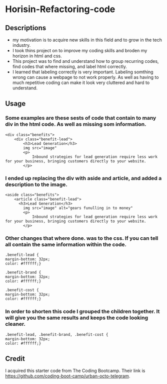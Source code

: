 #  Horisin-Refactoring-code

## Descriptions

- my motivation is to acquire new skills in this field and to grow in the tech industry.  
- I took thins project on to improve my coding skills and broden my horizon in html and css.
- This project was to find and understand how to group recurring codes, find codes that where missing, and label html correctly.  
- I learned that labeling correctly is very important. Labeling somthing wrong can cause a webpage to not work properly. As well as having to much repetitive coding can make it look very cluttered and hard to understand.

## Usage 
  
### Some examples are these sests of code that contain to many div in the html code. As well as missing som information.   
    <div class="benefits">
        <div class="benefit-lead">
            <h3>Lead Generation</h3>
            img src="image"
            <p>
                Inbound strategies for lead generation require less work for your business, bringing customers directly to your website.
            </p>

### I ended up replacing the div with aside and article, and added a description to the image. 
    <aside class="benefits">
        <article class="benefit-lead">
          <h3>Lead Generation</h3>
            img src="image" alt="gears funulling in to money"
            <p>
                Inbound strategies for lead generation require less work for your business, bringing customers directly to your website.
            </p>

### Other changes that where done. was to the css. If you can tell all contain the same information within the code.  

    .benefit-lead {
    margin-bottom: 32px;
    color: #ffffff;}

    .benefit-brand {
    margin-bottom: 32px;
    color: #ffffff;}

    .benefit-cost {
    margin-bottom: 32px;
    color: #ffffff;}

### In order to shorten this code I grouped the children together. It will give you the same results and keeps the code looking cleaner. 

    .benefit-lead, .benefit-brand, .benefit-cost {
    margin-bottom: 32px;
    color: #ffffff;}          
          
## Credit 

I acquired this starter code from The Coding Bootcamp. Their link is https://github.com/coding-boot-camp/urban-octo-telegram.


